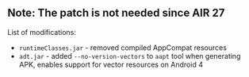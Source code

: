 ## Note: The patch is not needed since AIR 27

List of modifications:

* `runtimeClasses.jar` - removed compiled AppCompat resources
* `adt.jar` - added `--no-version-vectors` to `aapt` tool when generating APK, enables support for vector resources on Android 4